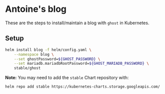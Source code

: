# Antoine's blog

These are the steps to install/maintain a blog with `ghost` in Kubernetes.

## Setup

```sh
helm install blog -f helm/config.yaml \
    --namespace blog \
    --set ghostPassword=${GHOST_PASSWORD} \
    --set mariadb.mariadbRootPassword=${GHOST_MARIADB_PASSWORD} \
    stable/ghost
```

**Note:** You may need to add the `stable` Chart repository with:

```sh
helm repo add stable https://kubernetes-charts.storage.googleapis.com/
```
